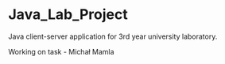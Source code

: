 # Java_Lab_Project
Java client-server application for 3rd year university laboratory.

Working on task - Michał Mamla
